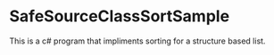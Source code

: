 # SafeSourceClassSortSample

This is a c# program that impliments sorting for a structure based list.
